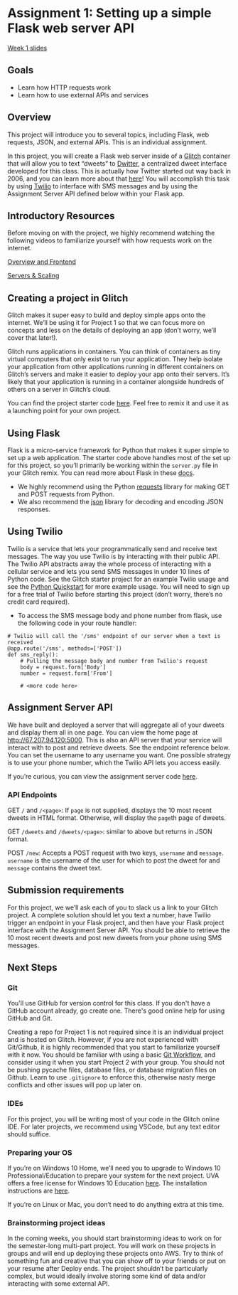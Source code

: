 # Assignment 1: Setting up a simple Flask web server API

[Week 1 slides](https://docs.google.com/presentation/d/17UGq5hCUIt5l5_P6Ofohq7B7pvEDlqoVnDYCz0uDE5I/edit?usp=sharing)

## Goals

- Learn how HTTP requests work
- Learn how to use external APIs and services

## Overview

This project will introduce you to several topics, including Flask, web requests, JSON, and external APIs. This is an individual assignment.

In this project, you will create a Flask web server inside of a [Glitch](https://glitch.com/) container that will allow you to text “dweets” to [Dwitter](http://67.207.94.120:5000/), a centralized dweet interface developed for this class. This is actually how Twitter started out way back in 2006, and you can learn more about that [here](https://www.lifewire.com/history-of-twitter-3288854)! You will accomplish this task by using [Twilio](https://www.twilio.com) to interface with SMS messages and by using the Assignment Server API defined below within your Flask app.

## Introductory Resources

Before moving on with the project, we highly recommend watching the following videos to familiarize yourself with how requests work on the internet.

[Overview and Frontend](https://www.youtube.com/watch?v=e4S8zfLdLgQ)

[Servers & Scaling](https://www.youtube.com/watch?v=FTAPjr7vgxE)

## Creating a project in Glitch

Glitch makes it super easy to build and deploy simple apps onto the internet. We’ll be using it for Project 1 so that we can focus more on concepts and less on the details of deploying an app (don’t worry, we’ll cover that later!).

Glitch runs applications in containers. You can think of containers as tiny virtual computers that only exist to run your application. They help isolate your application from other applications running in different containers on Glitch’s servers and make it easier to deploy your app onto their servers. It’s likely that your application is running in a container alongside hundreds of others on a server in Glitch’s cloud.

You can find the project starter code [here](https://glitch.com/~deploy-project1-starter). Feel free to remix it and use it as a launching point for your own project.

## Using Flask

Flask is a micro-service framework for Python that makes it super simple to set up a web application. The starter code above handles most of the set up for this project, so you’ll primarily be working within the `server.py` file in your Glitch remix. You can read more about Flask in these [docs](https://flask.palletsprojects.com/en/1.1.x/).

- We highly recommend using the Python [requests](https://2.python-requests.org/en/master/) library for making GET and POST requests from Python.
- We also recommend the [json](https://docs.python.org/3/library/json.html) library for decoding and encoding JSON responses.

## Using Twilio

Twilio is a service that lets your programmatically send and receive text messages. The way you use Twilio is by interacting with their public API. The Twilio API abstracts away the whole process of interacting with a cellular service and lets you send SMS messages in under 10 lines of Python code. See the Glitch starter project for an example Twilio usage and see the [Python Quickstart](https://www.twilio.com/docs/sms/quickstart/python) for more example usage. You will need to sign up for a free trial of Twilio before starting this project (don’t worry, there’s no credit card required).

- To access the SMS message body and phone number from flask, use the following code in your route handler:

```
# Twilio will call the '/sms' endpoint of our server when a text is received
@app.route('/sms', methods=['POST'])
def sms_reply():
    # Pulling the message body and number from Twilio's request
    body = request.form['Body']
    number = request.form['From']
    
    # <more code here>
```

## Assignment Server API

We have built and deployed a server that will aggregate all of your dweets and display them all in one page. You can view the home page at http://67.207.94.120:5000. This is also an API server that your service will interact with to post and retrieve dweets. See the endpoint reference below. You can set the username to any username you want. One possible strategy is to use your phone number, which the Twilio API lets you access easily.

If you’re curious, you can view the assignment server code [here](https://github.com/rashidlasker/deploy/tree/master/week1/assignment_server).

### API Endpoints
GET `/` and `/<page>`: If `page` is not supplied, displays the 10 most recent dweets in HTML format. Otherwise, will display the `page`th page of dweets.

GET `/dweets` and `/dweets/<page>`: similar to above but returns in JSON format.

POST `/new`: Accepts a POST request with two keys, `username` and `message`. `username` is the username of the user for which to post the dweet for and `message` contains the dweet text.

## Submission requirements

For this project, we we’ll ask each of you to slack us a link to your Glitch project. A complete solution should let you text a number, have Twilio trigger an endpoint in your Flask project, and then have your Flask project interface with the Assignment Server API. You should be able to retrieve the 10 most recent dweets and post new dweets from your phone using SMS messages.

## Next Steps

### Git
You'll use GitHub for version control for this class. If you don't have a GitHub account already, go create one. There's good online help for using GitHub and Git.

Creating a repo for Project 1 is not required since it is an individual project and is hosted on Glitch. However, if you are not experienced with Git/Github, it is highly recommended that you start to familiarize yourself with it now. You should be familiar with using a basic [Git Workflow](https://guides.github.com/introduction/flow/), and consider using it when you start Project 2 with your group. You should not be pushing pycache files, database files, or database migration files on Github. Learn to use `.gitignore` to enforce this, otherwise nasty merge conflicts and other issues will pop up later on.

### IDEs
For this project, you will be writing most of your code in the Glitch online IDE. For later projects, we recommend using VSCode, but any text editor should suffice.

### Preparing your OS

If you’re on Windows 10 Home, we’ll need you to upgrade to Windows 10 Professional/Education to prepare your system for the next project. UVA offers a free license for Windows 10 Education [here](https://virginia.service-now.com/its?id=sc_cat_item&sys_id=bccebb0edbcfa38c2192e6650596190c&sysparm_category=1fe6564cdb65e74ca6ddc191159619f7). The installation instructions are [here](https://virginia.service-now.com/its?id=itsweb_kb_article&sys_id=%20de496c09db0dd7084f32fb671d9619a7).

If you’re on Linux or Mac, you don’t need to do anything extra at this time.

### Brainstorming project ideas
In the coming weeks, you should start brainstorming ideas to work on for the semester-long multi-part project. You will work on these projects in groups and will end up deploying these projects onto AWS. Try to think of something fun and creative that you can show off to your friends or put on your resume after Deploy ends. The project shouldn’t be particularly complex, but would ideally involve storing some kind of data and/or interacting with some external API.

